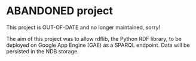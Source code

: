 ABANDONED project
================

This project is OUT-OF-DATE and no longer maintained, sorry!

The aim of this project was to allow rdflib, the Python RDF library, to be deployed on Google App Engine (GAE) as a SPARQL endpoint. Data will be persisted in the NDB storage.
